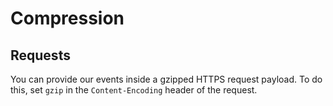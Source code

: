 # Compression

## Requests

You can provide our events inside a gzipped HTTPS request payload.
To do this, set `gzip` in the `Content-Encoding` header of the request.
